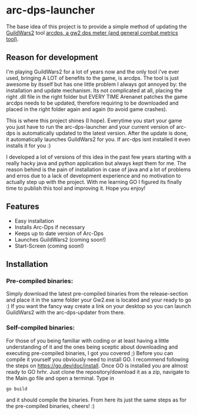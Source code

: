 # arc-dps-launcher

The base idea of this project is to provide a simple method of updating the [GuildWars2](https://www.guildwars2.com) tool [arcdps, a gw2 dps meter (and general combat metrics tool)](https://www.deltaconnected.com/arcdps/). 

## Reason for development

I'm playing GuildWars2 for a lot of years now and the only tool i've ever used, bringing A LOT of benefits to the game, is arcdps. The tool is just awesome by itsself but has one little problem I always got annoyed by: the installation and update mechanism. Its not complicated at all, placing the right .dll file in the right folder but EVERY TIME Arenanet patches the game arcdps needs to be updated, therefore requiring to be downloaded and placed in the right folder again and again (to avoid game crashes).

This is where this project shines (I hope). Everytime you start your game you just have to run the arc-dps-launcher and your current version of arc-dps is automatically updated to the latest version. After the update is done, it automatically launches GuildWars2 for you. If arc-dps isnt installed it even installs it for you :)

I developed a lot of versions of this idea in the past few years starting with a really hacky java and python application but always kept them for me. The reason behind is the pain of installation in case of java and a lot of problems and erros due to a lack of development experience and no motivation to actually step up with the project. With me learning GO I figured its finally time to publish this tool and improving it. Hope you enjoy!

## Features

* Easy installation 
* Installs Arc-Dps if necessary
* Keeps up to date version of Arc-Dps
* Launches GuildWars2 (coming soon!)
* Start-Screen (coming soon!)

## Installation

### Pre-compiled binaries:

Simply download the latest pre-compiled binaries from the release-section and place it in the same folder your Gw2.exe is located and your ready to go :) If you want the fancy way create a link on your desktop so you can launch GuildWars2 with the arc-dps-updater from there.

### Self-compiled binaries:

For those of you being familiar with coding or at least having a little understanding of it and the ones being sceptic about downloading and executing pre-compiled binaries, I got you covered ;) Before you can compile it yourself you obviously need to install GO. I recommend following the steps on https://go.dev/doc/install. Once GO is installed you are almost ready to GO hrhr.  Just clone the repository/download it as a zip, navigate to the Main.go file and open a terminal. Type in 

    go build

and it should compile the binaries. From here its just the same steps as for the pre-compiled binaries, cheers! :) 